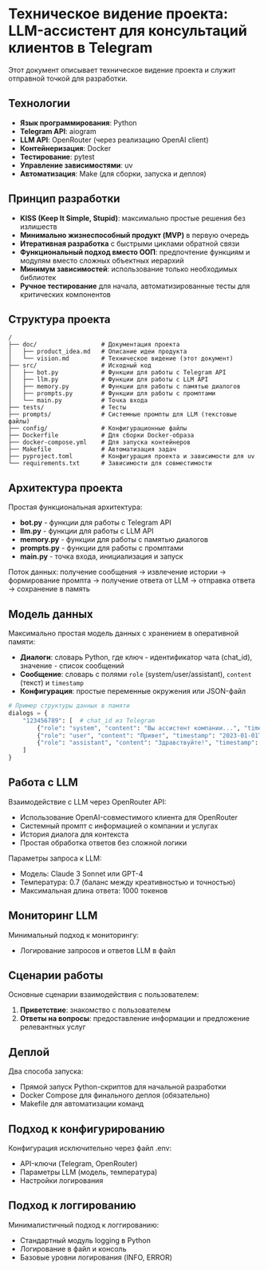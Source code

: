 # Техническое видение проекта: LLM-ассистент для консультаций клиентов в Telegram

Этот документ описывает техническое видение проекта и служит отправной точкой для разработки.

## Технологии

- **Язык программирования**: Python
- **Telegram API**: aiogram
- **LLM API**: OpenRouter (через реализацию OpenAI client)
- **Контейнеризация**: Docker
- **Тестирование**: pytest
- **Управление зависимостями**: uv
- **Автоматизация**: Make (для сборки, запуска и деплоя)

## Принцип разработки

- **KISS (Keep It Simple, Stupid)**: максимально простые решения без излишеств
- **Минимально жизнеспособный продукт (MVP)** в первую очередь
- **Итеративная разработка** с быстрыми циклами обратной связи
- **Функциональный подход вместо ООП**: предпочтение функциям и модулям вместо сложных объектных иерархий
- **Минимум зависимостей**: использование только необходимых библиотек
- **Ручное тестирование** для начала, автоматизированные тесты для критических компонентов

## Структура проекта

```
/
├── doc/                  # Документация проекта
│   ├── product_idea.md   # Описание идеи продукта
│   └── vision.md         # Техническое видение (этот документ)
├── src/                  # Исходный код
│   ├── bot.py            # Функции для работы с Telegram API
│   ├── llm.py            # Функции для работы с LLM API
│   ├── memory.py         # Функции для работы с памятью диалогов
│   ├── prompts.py        # Функции для работы с промптами
│   └── main.py           # Точка входа
├── tests/                # Тесты
├── prompts/              # Системные промпты для LLM (текстовые файлы)
├── config/               # Конфигурационные файлы
├── Dockerfile            # Для сборки Docker-образа
├── docker-compose.yml    # Для запуска контейнеров
├── Makefile              # Автоматизация задач
├── pyproject.toml        # Конфигурация проекта и зависимости для uv
└── requirements.txt      # Зависимости для совместимости
```

## Архитектура проекта

Простая функциональная архитектура:

- **bot.py** - функции для работы с Telegram API
- **llm.py** - функции для работы с LLM API
- **memory.py** - функции для работы с памятью диалогов
- **prompts.py** - функции для работы с промптами
- **main.py** - точка входа, инициализация и запуск

Поток данных: получение сообщения → извлечение истории → формирование промпта → получение ответа от LLM → отправка ответа → сохранение в память

## Модель данных

Максимально простая модель данных с хранением в оперативной памяти:

- **Диалоги**: словарь Python, где ключ - идентификатор чата (chat_id), значение - список сообщений
- **Сообщение**: словарь с полями `role` (system/user/assistant), `content` (текст) и `timestamp`
- **Конфигурация**: простые переменные окружения или JSON-файл

```python
# Пример структуры данных в памяти
dialogs = {
    "123456789": [  # chat_id из Telegram
        {"role": "system", "content": "Вы ассистент компании...", "timestamp": "2023-01-01T11:59:00"},
        {"role": "user", "content": "Привет", "timestamp": "2023-01-01T12:00:00"},
        {"role": "assistant", "content": "Здравствуйте!", "timestamp": "2023-01-01T12:00:01"}
    ]
}
```

## Работа с LLM

Взаимодействие с LLM через OpenRouter API:

- Использование OpenAI-совместимого клиента для OpenRouter
- Системный промпт с информацией о компании и услугах
- История диалога для контекста
- Простая обработка ответов без сложной логики

Параметры запроса к LLM:
- Модель: Claude 3 Sonnet или GPT-4
- Температура: 0.7 (баланс между креативностью и точностью)
- Максимальная длина ответа: 1000 токенов

## Мониторинг LLM

Минимальный подход к мониторингу:

- Логирование запросов и ответов LLM в файл

## Сценарии работы

Основные сценарии взаимодействия с пользователем:

1. **Приветствие**: знакомство с пользователем
2. **Ответы на вопросы**: предоставление информации и предложение релевантных услуг

## Деплой

Два способа запуска:

- Прямой запуск Python-скриптов для начальной разработки
- Docker Compose для финального деплоя (обязательно)
- Makefile для автоматизации команд

## Подход к конфигурированию

Конфигурация исключительно через файл .env:

- API-ключи (Telegram, OpenRouter)
- Параметры LLM (модель, температура)
- Настройки логирования

## Подход к логгированию

Минималистичный подход к логгированию:

- Стандартный модуль logging в Python
- Логирование в файл и консоль
- Базовые уровни логирования (INFO, ERROR)
